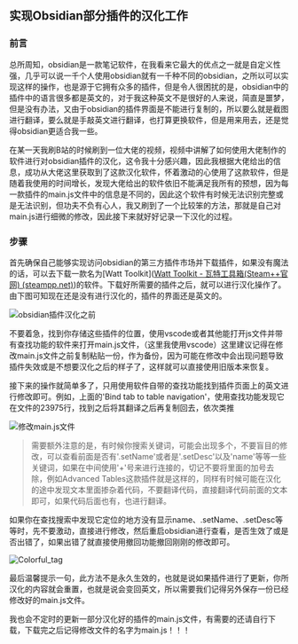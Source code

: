 ## 实现Obsidian部分插件的汉化工作

### 前言

总所周知，obsidian是一款笔记软件，在我看来它最大的优点之一就是自定义性强，几乎可以说一千个人使用obsidian就有一千种不同的obsidian，之所以可以实现这样的操作，也是源于它拥有众多的插件，但是令人很困扰的是，obsidian中的插件中的语言很多都是英文的，对于我这种英文不是很好的人来说，简直是噩梦，但是没有办法，又由于obsidian的插件界面是不能进行复制的，所以要么就是截图进行翻译，要么就是手敲英文进行翻译，也打算更换软件，但是用来用去，还是觉得obsidian更适合我一些。

在某一天我刷B站的时候刷到一位大佬的视频，视频中讲解了如何使用大佬制作的软件进行对obsidian插件的汉化，这令我十分感兴趣，因此我根据大佬给出的信息，成功从大佬这里获取到了这款汉化软件，怀着激动的心使用了这款软件，但是随着我使用的时间增长，发现大佬给出的软件依旧不能满足我所有的预想，因为每一款插件的main.js文件中的信息是不同的，因此这个软件有时候无法识别完整或是无法识别，但功夫不负有心人，我又刷到了一个比较笨的方法，那就是自己对main.js进行细微的修改，因此接下来就好好记录一下汉化的过程。

### 步骤

首先确保自己能够实现访问obsidian的第三方插件市场并下载插件，如果没有魔法的话，可以去下载一款名为[Watt Toolkit]([Watt Toolkit - 瓦特工具箱(Steam++官网) (steampp.net)](https://steampp.net/))的软件。下载好所需要的插件之后，就可以进行汉化操作了。由下图可知现在还是没有进行汉化的，插件的界面还是英文的。

![obsidian插件汉化之前](https://cdn.jsdelivr.net/gh/qichenxiaoni/Picture-warehouse@main/img/obsidian%E6%8F%92%E4%BB%B6%E6%B1%89%E5%8C%96%E4%B9%8B%E5%89%8D.png)

不要着急，找到你存储这些插件的位置，使用vscode或者其他能打开js文件并带有查找功能的软件来打开main.js文件，（这里我使用vscode）这里建议记得在修改main.js文件之前复制粘贴一份，作为备份，因为可能在修改中会出现问题导致插件失效或是不想要汉化之后的样子了，这样就可以直接使用旧版本来恢复。

接下来的操作就简单多了，只用使用软件自带的查找功能找到插件页面上的英文进行修改即可。例如，上面的'Bind tab to table navigation'，使用查找功能发现它在文件的23975行，找到之后将其翻译之后再复制回去，依次类推

![修改main.js文件](https://cdn.jsdelivr.net/gh/qichenxiaoni/Picture-warehouse@main/img/%E4%BF%AE%E6%94%B9main.js%E6%96%87%E4%BB%B6.png)

> 需要额外注意的是，有时候你搜索关键词，可能会出现多个，不要盲目的修改，可以查看前面是否有'.setName'或者是'.setDesc'以及'name'等等一些关键词，如果在中间使用'+'号来进行连接的，切记不要将里面的加号去除，例如Advanced Tables这款插件就是这样的，同样有时候可能在汉化的途中发现文本里面掺杂着代码，不要翻译代码，直接翻译代码前面的文本即可，如果代码后面也有，也进行翻译。

如果你在查找搜索中发现它定位的地方没有显示name、.setName、.setDesc等等时，先不要激动，直接进行修改，然后重启obsidian进行查看，是否生效了或是否出错了，如果出错了就直接使用撤回功能撤回刚刚的修改即可。

![Colorful_tag](https://cdn.jsdelivr.net/gh/qichenxiaoni/Picture-warehouse@main/img/Colorful_tag.png)

最后温馨提示一句，此方法不是永久生效的，也就是说如果插件进行了更新，你所汉化的内容就会重置，也就是说会变回英文，所以需要我们记得另外保存一份已经修改好的main.js文件。

我也会不定时的更新一部分汉化好的插件的main.js文件，有需要的还请自行下载，下载完之后记得修改文件的名字为main.js！！！

